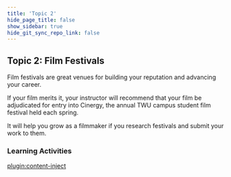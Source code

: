 ```yaml
---
title: 'Topic 2'
hide_page_title: false
show_sidebar: true
hide_git_sync_repo_link: false
---
```


## Topic 2: Film Festivals

Film festivals are great venues for building your reputation and advancing your career.

If your film merits it, your instructor will recommend that your film be adjudicated for entry into Cinergy, the annual TWU campus student film festival held each spring.

It will help you grow as a filmmaker if you research festivals and submit your work to them.

### Learning Activities
[plugin:content-inject](../_10-2)
